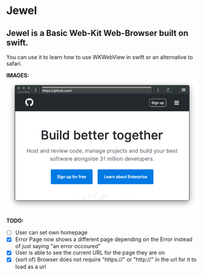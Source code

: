 # Jewel

## Jewel is a Basic Web-Kit Web-Browser built on swift.

You can use it to learn how to use WKWebView in swift or an alternative to safari.

**IMAGES:** \
![insert-image-here](https://raw.githubusercontent.com/Xenthio/Jewel/master/scrnshot1.png "screenshot")


**TODO:**

- [ ] User can set own homepage
- [X] Error Page now shows a different page depending on the Error instead of just saying "an error occoured"
- [x] User is able to see the current URL for the page they are on
- [x] (sort of) Browser does not require "https://" or "http://" in the url for it to load as a url

